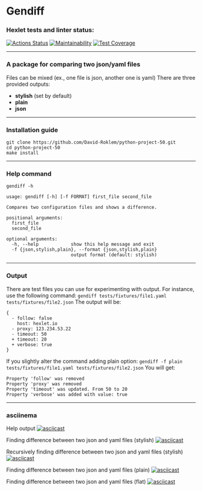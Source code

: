 # Gendiff

### Hexlet tests and linter status:
[![Actions Status](https://github.com/David-Roklem/python-project-50/workflows/hexlet-check/badge.svg)](https://github.com/David-Roklem/python-project-50/actions)
[![Maintainability](https://api.codeclimate.com/v1/badges/81b3b34e95e211a425a3/maintainability)](https://codeclimate.com/github/David-Roklem/python-project-50/maintainability)
[![Test Coverage](https://api.codeclimate.com/v1/badges/81b3b34e95e211a425a3/test_coverage)](https://codeclimate.com/github/David-Roklem/python-project-50/test_coverage)
***

### A package for comparing two json/yaml files
Files can be mixed (ex., one file is json, another one is yaml)
There are three provided outputs:
- **stylish** (set by default)
- **plain**
- **json**
***

### Installation guide
```
git clone https://github.com/David-Roklem/python-project-50.git
cd python-project-50
make install
```
***

### Help command
```
gendiff -h

usage: gendiff [-h] [-f FORMAT] first_file second_file

Compares two configuration files and shows a difference.

positional arguments:
  first_file
  second_file

optional arguments:
  -h, --help            show this help message and exit
  -f {json,stylish,plain}, --format {json,stylish,plain}
                        output format (default: stylish)
```
***

### Output
There are test files you can use for experimenting with output. 
For instance, use the following command:
```gendiff tests/fixtures/file1.yaml tests/fixtures/file2.json```
The output will be:
```
{
  - follow: false
    host: hexlet.io
  - proxy: 123.234.53.22
  - timeout: 50
  + timeout: 20
  + verbose: true
}
```
If you slightly alter the command adding plain option:
```gendiff -f plain tests/fixtures/file1.yaml tests/fixtures/file2.json```
You will get:
```
Property 'follow' was removed
Property 'proxy' was removed
Property 'timeout' was updated. From 50 to 20
Property 'verbose' was added with value: true
```
***

### asciinema

Help output
[![asciicast](https://asciinema.org/a/562163.svg)](https://asciinema.org/a/562163)

Finding difference between two json and yaml files (stylish)
[![asciicast](https://asciinema.org/a/VxyukEoVqmJuVNdtM968lVjKG.svg)](https://asciinema.org/a/VxyukEoVqmJuVNdtM968lVjKG)

Recursively finding difference between two json and yaml files (stylish)
[![asciicast](https://asciinema.org/a/pGhfzGViE9Abn2uJGFk8KTIRN.svg)](https://asciinema.org/a/pGhfzGViE9Abn2uJGFk8KTIRN)

Finding difference between two json and yaml files (plain)
[![asciicast](https://asciinema.org/a/u5d6g8QGCTcPn9qlrhPPsubAB.svg)](https://asciinema.org/a/u5d6g8QGCTcPn9qlrhPPsubAB)

Finding difference between two json and yaml files (flat)
[![asciicast](https://asciinema.org/a/ehi8MgUkYUNJudUQ2UUYpGs3z.svg)](https://asciinema.org/a/ehi8MgUkYUNJudUQ2UUYpGs3z)
